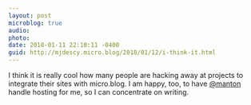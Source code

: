 ```yaml
---
layout: post
microblog: true
audio: 
photo: 
date: 2018-01-11 22:10:11 -0400
guid: http://mjdescy.micro.blog/2018/01/12/i-think-it.html
---
```

I think it is really cool how many people are hacking away at projects to integrate their sites with micro.blog. I am happy, too, to have [@manton](https://micro.blog/manton) handle hosting for me, so I can concentrate on writing.
